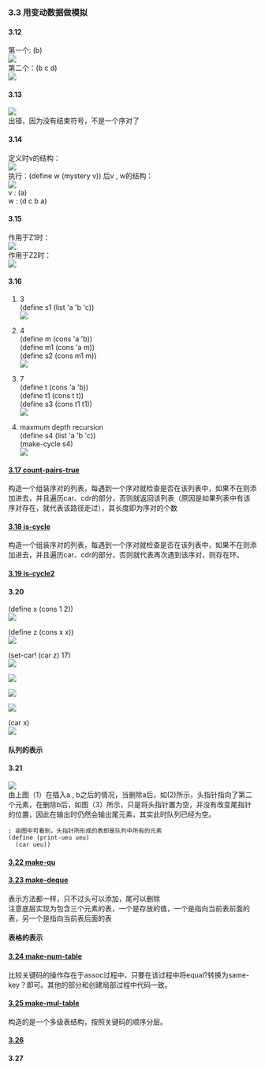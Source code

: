 ### 3.3 用变动数据做模拟

#### 3.12
第一个: (b)        
![](img/3.12a.jpg)             
第二个：(b c d)         
![](img/3.12b.jpg)

#### 3.13    
![](img/3.13.jpg)           
出错，因为没有结束符号，不是一个序对了   

#### 3.14  
定义时v的结构：        
![](img/3.14a.jpg)        
执行：(define w (mystery v)) 后v , w的结构：     
![](img/3.14b.jpg)            
v : (a)   
w : (d c b a)       

#### 3.15    
作用于Z1时：         
![](img/3.15a.jpg)             
作用于Z2时：      
![](img/3.15b.jpg)            

#### 3.16         
1. 3           
    (define s1 (list 'a 'b 'c))        
    ![](img/3.16a.jpg)       

2. 4       
    (define  m (cons 'a 'b))         
    (define  m1 (cons 'a m))          
    (define s2 (cons m1 m))        
    ![](img/3.16b.jpg)        

3. 7    
    (define t (cons 'a 'b))         
    (define t1 (cons t t))     
    (define s3 (cons t1 t1))     
    ![](img/3.16c.jpg)        

4.  maxmum depth recursion        
    (define s4 (list 'a 'b 'c))          
    (make-cycle s4)   
    ![](img/3.16d.jpg)           

#### [3.17 count-pairs-true](code/setcons.scm)          
构造一个组装序对的列表，每遇到一个序对就检查是否在该列表中，如果不在则添加进去，并且遍历car、cdr的部分，否则就返回该列表（原因是如果列表中有该序对存在，就代表该路径走过），其长度即为序对的个数        

#### [3.18 is-cycle](code/setcons.scm)     
构造一个组装序对的列表，每遇到一个序对就检查是否在该列表中，如果不在则添加进去，并且遍历car、cdr的部分，否则就代表再次遇到该序对，则存在环。        

#### [3.19 is-cycle2](code/setcons.scm)

#### 3.20   
(define x (cons 1 2))     
![](img/3.20a.jpg)    

(define z (cons x x))           
![](img/3.20b.jpg)        

(set-car! (car z) 17)        
![](img/3.20c.jpg)    

![](img/3.20d.jpg)      

![](img/3.20e.jpg)     

![](img/3.20f.jpg)

(car x)          
![](img/3.20g.jpg)

#### 队列的表示    

#### 3.21   
![](img/3.21.jpg)       
由上图（1）在插入a , b之后的情况，当删除a后，如(2)所示，头指针指向了第二个元素，在删除b后，如图（3）所示，只是将头指针置为空，并没有改变尾指针的位置，因此在输出时仍然会输出尾元素，其实此时队列已经为空。           

    ; 由图中可看到，头指针所形成的表即是队列中所有的元素
    (define (print-ueu ueu)
      (car ueu))          

#### [3.22 make-qu](code/qu.scm)          

#### [3.23 make-deque](code/qu.scm)
表示方法都一样，只不过头可以添加，尾可以删除    
注意底层实现为包含三个元素的表，一个是存放的值，一个是指向当前表前面的表，另一个是指向当前表后面的表  

#### 表格的表示   

#### [3.24 make-num-table](code/table.scm)   
比较关键码的操作存在于assoc过程中，只要在该过程中将equal?转换为same-key？即可。其他的部分和创建局部过程中代码一致。            

#### [3.25 make-mul-table](code/table.scm)
构造的是一个多级表结构，按照关键码的顺序分层。

#### [3.26](code/treetable.scm)       

#### 3.27
